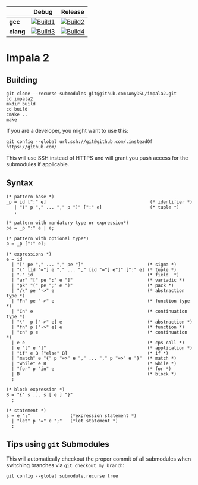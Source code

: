 |                   | Debug             | Release           |
|-------------------|-------------------|-------------------|
| **gcc**           | [![Build1][1]][5] | [![Build2][2]][5] |
| **clang**         | [![Build3][3]][5] | [![Build4][4]][5] |

[1]: https://travis-matrix-badges.herokuapp.com/repos/AnyDSL/impala2/branches/master/1
[2]: https://travis-matrix-badges.herokuapp.com/repos/AnyDSL/impala2/branches/master/2
[3]: https://travis-matrix-badges.herokuapp.com/repos/AnyDSL/impala2/branches/master/3
[4]: https://travis-matrix-badges.herokuapp.com/repos/AnyDSL/impala2/branches/master/4
[5]: https://travis-ci.org/AnyDSL/impala2/

# Impala 2

## Building

```
git clone --recurse-submodules git@github.com:AnyDSL/impala2.git
cd impala2
mkdir build
cd build
cmake ..
make
```

If you are a developer, you might want to use this:
```
git config --global url.ssh://git@github.com/.insteadOf https://github.com/
```
This will use SSH instead of HTTPS and will grant you push access for the submodules if applicable.

## Syntax

```ebnf
(* pattern base *)
_p = id [":" e]                                       (* identifier *)
   | "(" p "," ... "," p ")" [":" e]                  (* tuple *)
   ;

(* pattern with mandatory type or expression*)
pe = _p ":" e | e;

(* pattern with optional type*)
p = _p [":" e];

(* expressions *)
e = id
  | "[" pe "," ... "," pe "]"                        (* sigma *)
  | "(" [id "="] e "," ... "," [id "="] e")" [":" e] (* tuple *)
  | "." id                                           (* field  *)
  | "ar" "[" pe ";" e "]"                            (* variadic *)
  | "pk" "(" pe ";" e ")"                            (* pack *)
  | "/\" pe "->" e                                   (* abstraction type *)
  | "Fn" pe "->" e                                   (* function type *)
  | "Cn" e                                           (* continuation type *)
  | "\"  p ["->" e] e                                (* abstraction *)
  | "fn" p ["->" e] e                                (* function *)
  | "cn" p e                                         (* continuation *)
  | e e                                              (* cps call *)
  | e "[" e "]"                                      (* application *)
  | "if" e B ["else" B]                              (* if *)
  | "match" e "{" p "=>" e "," ... "," p "=>" e "}"  (* match *)
  | "while" e B                                      (* while *)
  | "for" p "in" e                                   (* for *)
  | B                                                (* block *)
  ;

(* block expression *)
B = "{" s ... s [ e ] "}"
  ;

(* statement *)
s = e ";"               (*expression statement *)
  | "let" p "=" e ";"   (*let statement *)
  ;
```

## Tips using ```git``` Submodules

This will automatically checkout the proper commit of all submodules when switching branches via ```git checkout my_branch```:
```
git config --global submodule.recurse true
```
